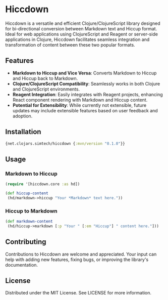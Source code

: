 # Hiccdown

Hiccdown is a versatile and efficient Clojure/ClojureScript library designed for
bi-directional conversion between Markdown text and Hiccup format. Ideal for web
applications using ClojureScript and Reagent or server-side applications in
Clojure, Hiccdown facilitates seamless integration and transformation of content
between these two popular formats.

## Features

- **Markdown to Hiccup and Vice Versa**: Converts Markdown to Hiccup and Hiccup back to Markdown.
- **Clojure/ClojureScript Compatibility**: Seamlessly works in both Clojure and ClojureScript environments.
- **Reagent Integration**: Easily integrates with Reagent projects, enhancing React component rendering with Markdown and Hiccup content.
- **Potential for Extensibility**: While currently not extensible, future updates may include extensible features based on user feedback and adoption.

## Installation

```clojure
{net.clojars.simtech/hiccdown {:mvn/version "0.1.0"}}
```

## Usage

### Markdown to Hiccup

```clojure
(require '[hiccdown.core :as hd])

(def hiccup-content
 (hd/markdown->hiccup "Your *Markdown* text here."))
```

### Hiccup to Markdown

```clojure
(def markdown-content
 (hd/hiccup->markdown [:p "Your " [:em "Hiccup"] " content here."]))
```

## Contributing

Contributions to Hiccdown are welcome and appreciated. Your input can help with
adding new features, fixing bugs, or improving the library's documentation.

## License

Distributed under the MIT License. See LICENSE for more information.
